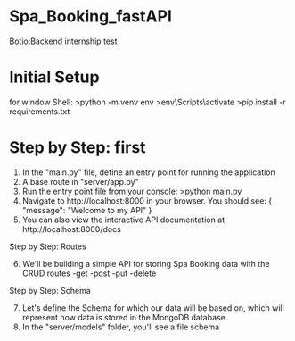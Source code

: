# Spa_Booking_fastAPI
Botio:Backend internship test

# Initial Setup
for window
 Shell: >python -m venv env
        >env\Scripts\activate
        >pip install -r requirements.txt


# Step by Step: first

1. In the "main.py" file, define an entry point for running the application
2. A base route in "server/app.py"
3. Run the entry point file from your console: >python main.py
4. Navigate to http://localhost:8000 in your browser. You should see: { "message": "Welcome to my API" }
5. You can also view the interactive API documentation at http://localhost:8000/docs

Step by Step: Routes

6. We'll be building a simple API for storing Spa Booking data with the CRUD routes
   -get
   -post
   -put
   -delete

Step by Step: Schema

7. Let's define the Schema for which our data will be based on, which will represent how data is stored in the MongoDB database.
8. In the "server/models" folder, you'll see a file schema
